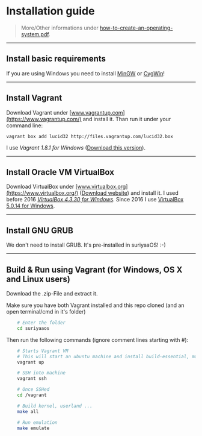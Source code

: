 # Installation guide
> More/Other informations under [how-to-create-an-operating-system.pdf](https://github.com/SuriyaaKudoIsc/suriyaaos/blob/4f6bb618a663e68a131c6f325ba2202ca4f90503/how-to-create-an-operating-system.pdf).

----

## Install basic requirements

If you are using Windows you need to install [MinGW](http://www.mingw.org/) or [CygWin](http://cygwin.com/)!

----

## Install Vagrant

Download Vagrant under [www.vagrantup.com](https://www.vagrantup.com/) and install it. Than run it under your command line:

    vagrant	box add	lucid32	http://files.vagrantup.com/lucid32.box

I use *Vagrant 1.8.1 for Windows* ([Download this version](https://releases.hashicorp.com/vagrant/1.8.1/vagrant_1.8.1.msi)).

----

## Install Oracle VM VirtualBox

Download VirtualBox under [www.virtualbox.org](https://www.virtualbox.org/) ([Download website](https://download.virtualbox.org/virtualbox/)) and install it.
I used before 2016 *[VirtualBox 4.3.30 for Windows](https://download.virtualbox.org/virtualbox/4.3.30/VirtualBox-4.3.30-101610-Win.exe)*. Since 2016 I use [VirtualBox 5.0.14 for Windows](http://download.virtualbox.org/virtualbox/5.0.14/VirtualBox-5.0.14-105127-Win.exe).

----

## Install GNU GRUB

We don't need to install GRUB. It's pre-installed in suriyaaOS! :-)

----

## Build & Run using Vagrant (for Windows, OS X and Linux users)

Download the .zip-File and extract it.

Make sure you have both Vagrant installed and this repo cloned (and an open terminal/cmd in it's folder)

```bash
    # Enter the folder
    cd suriyaaos
```

Then run the following commands (ignore comment lines starting with #):

```bash
    # Starts Vagrant VM
    # This will start an ubuntu machine and install build-essential, make, Qemu ...
    vagrant up

    # SSH into machine
    vagrant ssh

    # Once SSHed
    cd /vagrant

    # Build kernel, userland ...
    make all

    # Run emulation
    make emulate
```
